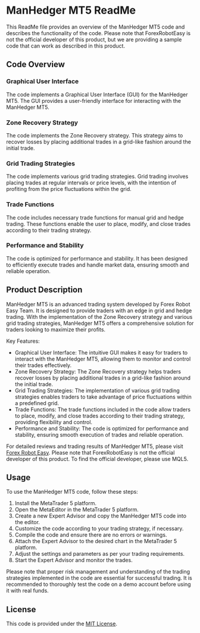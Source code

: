 # ManHedger MT5 ReadMe

This ReadMe file provides an overview of the ManHedger MT5 code and describes the functionality of the code. Please note that ForexRobotEasy is not the official developer of this product, but we are providing a sample code that can work as described in this product.

## Code Overview

### Graphical User Interface
The code implements a Graphical User Interface (GUI) for the ManHedger MT5. The GUI provides a user-friendly interface for interacting with the ManHedger MT5.

### Zone Recovery Strategy
The code implements the Zone Recovery strategy. This strategy aims to recover losses by placing additional trades in a grid-like fashion around the initial trade.

### Grid Trading Strategies
The code implements various grid trading strategies. Grid trading involves placing trades at regular intervals or price levels, with the intention of profiting from the price fluctuations within the grid.

### Trade Functions
The code includes necessary trade functions for manual grid and hedge trading. These functions enable the user to place, modify, and close trades according to their trading strategy.

### Performance and Stability
The code is optimized for performance and stability. It has been designed to efficiently execute trades and handle market data, ensuring smooth and reliable operation.

## Product Description

ManHedger MT5 is an advanced trading system developed by Forex Robot Easy Team. It is designed to provide traders with an edge in grid and hedge trading. With the implementation of the Zone Recovery strategy and various grid trading strategies, ManHedger MT5 offers a comprehensive solution for traders looking to maximize their profits.

Key Features:
- Graphical User Interface: The intuitive GUI makes it easy for traders to interact with the ManHedger MT5, allowing them to monitor and control their trades effectively.
- Zone Recovery Strategy: The Zone Recovery strategy helps traders recover losses by placing additional trades in a grid-like fashion around the initial trade.
- Grid Trading Strategies: The implementation of various grid trading strategies enables traders to take advantage of price fluctuations within a predefined grid.
- Trade Functions: The trade functions included in the code allow traders to place, modify, and close trades according to their trading strategy, providing flexibility and control.
- Performance and Stability: The code is optimized for performance and stability, ensuring smooth execution of trades and reliable operation.

For detailed reviews and trading results of ManHedger MT5, please visit [Forex Robot Easy](https://forexroboteasy.com/forex-robot-review/manhedger-mt5-review-your-edge-in-grid-and-hedge-trading/). Please note that ForexRobotEasy is not the official developer of this product. To find the official developer, please use MQL5.

## Usage
To use the ManHedger MT5 code, follow these steps:
1. Install the MetaTrader 5 platform.
2. Open the MetaEditor in the MetaTrader 5 platform.
3. Create a new Expert Advisor and copy the ManHedger MT5 code into the editor.
4. Customize the code according to your trading strategy, if necessary.
5. Compile the code and ensure there are no errors or warnings.
6. Attach the Expert Advisor to the desired chart in the MetaTrader 5 platform.
7. Adjust the settings and parameters as per your trading requirements.
8. Start the Expert Advisor and monitor the trades.

Please note that proper risk management and understanding of the trading strategies implemented in the code are essential for successful trading. It is recommended to thoroughly test the code on a demo account before using it with real funds.

## License
This code is provided under the [MIT License](https://opensource.org/licenses/MIT).
